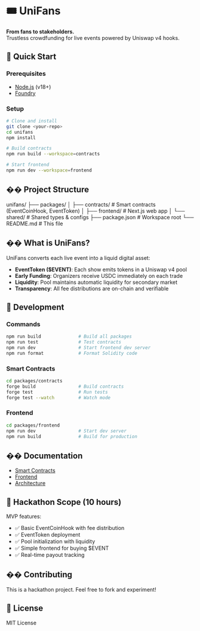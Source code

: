 # 🎟️ UniFans

**From fans to stakeholders.**  
Trustless crowdfunding for live events powered by Uniswap v4 hooks.

## 🚀 Quick Start

### Prerequisites
- [Node.js](https://nodejs.org/) (v18+)
- [Foundry](https://book.getfoundry.sh/getting-started/installation)

### Setup
```bash
# Clone and install
git clone <your-repo>
cd unifans
npm install

# Build contracts
npm run build --workspace=contracts

# Start frontend
npm run dev --workspace=frontend
```

## ��️ Project Structure
unifans/
├── packages/
│ ├── contracts/ # Smart contracts (EventCoinHook, EventToken)
│ ├── frontend/ # Next.js web app
│ └── shared/ # Shared types & configs
├── package.json # Workspace root
└── README.md # This file


## �� What is UniFans?

UniFans converts each live event into a liquid digital asset:

- **EventToken ($EVENT)**: Each show emits tokens in a Uniswap v4 pool
- **Early Funding**: Organizers receive USDC immediately on each trade
- **Liquidity**: Pool maintains automatic liquidity for secondary market
- **Transparency**: All fee distributions are on-chain and verifiable

## 🔧 Development

### Commands
```bash
npm run build              # Build all packages
npm run test               # Test contracts
npm run dev                # Start frontend dev server
npm run format             # Format Solidity code
```

### Smart Contracts
```bash
cd packages/contracts
forge build                # Build contracts
forge test                 # Run tests
forge test --watch         # Watch mode
```

### Frontend
```bash
cd packages/frontend
npm run dev                # Start dev server
npm run build              # Build for production
```

## �� Documentation

- [Smart Contracts](./packages/contracts/README.md)
- [Frontend](./packages/frontend/README.md)
- [Architecture](./docs/ARCHITECTURE.md)

## 🎪 Hackathon Scope (10 hours)

MVP features:
- ✅ Basic EventCoinHook with fee distribution
- ✅ EventToken deployment
- ✅ Pool initialization with liquidity
- ✅ Simple frontend for buying $EVENT
- ✅ Real-time payout tracking

## �� Contributing

This is a hackathon project. Feel free to fork and experiment!

## 📄 License

MIT License

